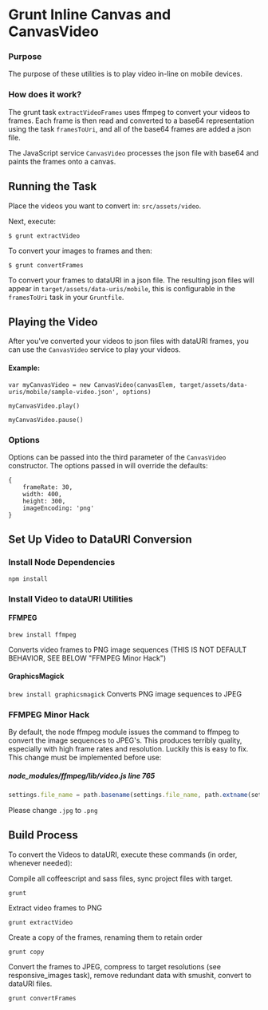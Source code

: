 # Grunt Inline Canvas and CanvasVideo

### Purpose
The purpose of these utilities is to play video in-line on mobile devices.

### How does it work?

The grunt task `extractVideoFrames` uses ffmpeg to convert your videos to frames. Each frame is then read and converted to a base64 representation using the task `framesToUri`, and all of the base64 frames are added a json file.

The JavaScript service `CanvasVideo` processes the json file with base64 and paints the frames onto a canvas.

## Running the Task

Place the videos you want to convert in: `src/assets/video`.

Next, execute:

	$ grunt extractVideo

To convert your images to frames and then:

	$ grunt convertFrames

To convert your frames to dataURI in a json file. The resulting json files will appear in `target/assets/data-uris/mobile`, this is configurable in the `framesToUri` task in your `Gruntfile`.

## Playing the Video

After you've converted your videos to json files with dataURI frames, you can use the `CanvasVideo` service to play your videos.

#### Example:

	var myCanvasVideo = new CanvasVideo(canvasElem, target/assets/data-uris/mobile/sample-video.json', options)

	myCanvasVideo.play()

	myCanvasVideo.pause()


### Options

Options can be passed into the third parameter of the `CanvasVideo` constructor. The options passed in will override the defaults:

	{
	    frameRate: 30,
	    width: 400,
	    height: 300,
	    imageEncoding: 'png'
	}

## Set Up Video to DataURI Conversion

### Install Node Dependencies
`
npm install
`

### Install Video to dataURI Utilities

#### FFMPEG

`
brew install ffmpeg
`

Converts video frames to PNG image sequences (THIS IS NOT DEFAULT BEHAVIOR, SEE BELOW "FFMPEG Minor Hack")

#### GraphicsMagick
`
brew install graphicsmagick
`
Converts PNG image sequences to JPEG

### FFMPEG Minor Hack

By default, the node ffmpeg module issues the command to ffmpeg to convert the image sequences to JPEG's. This produces terribly quality, especially with high frame rates and resolution. Luckily this is easy to fix. This change must be implemented before use:

##### node_modules/ffmpeg/lib/video.js line 765

```javascript
settings.file_name = path.basename(settings.file_name, path.extname(settings.file_name)) + '_%d.jpg';
```

Please change `.jpg` to `.png`

## Build Process

To convert the Videos to dataURI, execute these commands (in order, whenever needed):

Compile all coffeescript and sass files, sync project files with target.

```
grunt
```
Extract video frames to PNG
```
grunt extractVideo
```
Create a copy of the frames, renaming them to retain order
```
grunt copy
```
Convert the frames to JPEG, compress to target resolutions (see responsive_images task), remove redundant data with smushit, convert to dataURI files.
```
grunt convertFrames
```